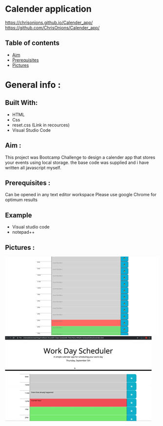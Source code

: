 # Calender application
https://chrisonions.github.io/Calender_app/
https://github.com/ChrisOnions/Calender_app/

## Table of contents
* [Aim](#Aim)
* [Prerequisites](#Prerequisites)
* [Pictures](#Pictures)

# General info :

## Built With:

* HTML
* Css
* reset.css (Link in recources)
* Visual Studio Code

## Aim :

This project was Bootcamp Challenge to design a calender app that stores your events using local storage. the base code was supplied and i have written all javascript myself.


## Prerequisites :

Can be opened in any text editor workspace
Please use google Chrome for optimum results
## Example
* Visual studio code
* notepad++




## Pictures :
![404 image missing](./assets/Pics/timeblock.jpg "Working product")
![404 image missing](./assets/Pics/05-third-party-apis-homework-demo.gif "example gif i worked to")

